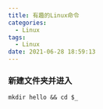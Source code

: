```yaml
---
title: 有趣的Linux命令
categories:
  - Linux
tags:
  - Linux
date: 2021-06-28 18:59:13
---
```


### 新建文件夹并进入

```shell
mkdir hello && cd $_
```


